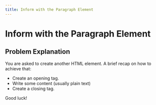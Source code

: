 ```yaml
---
title: Inform with the Paragraph Element
---
```


# Inform with the Paragraph Element

## Problem Explanation
You are asked to create another HTML element. A brief recap on how to achieve that:
 - Create an opening tag.
 - Write some content (usually plain text)
 - Create a closing tag.
 
 Good luck!

